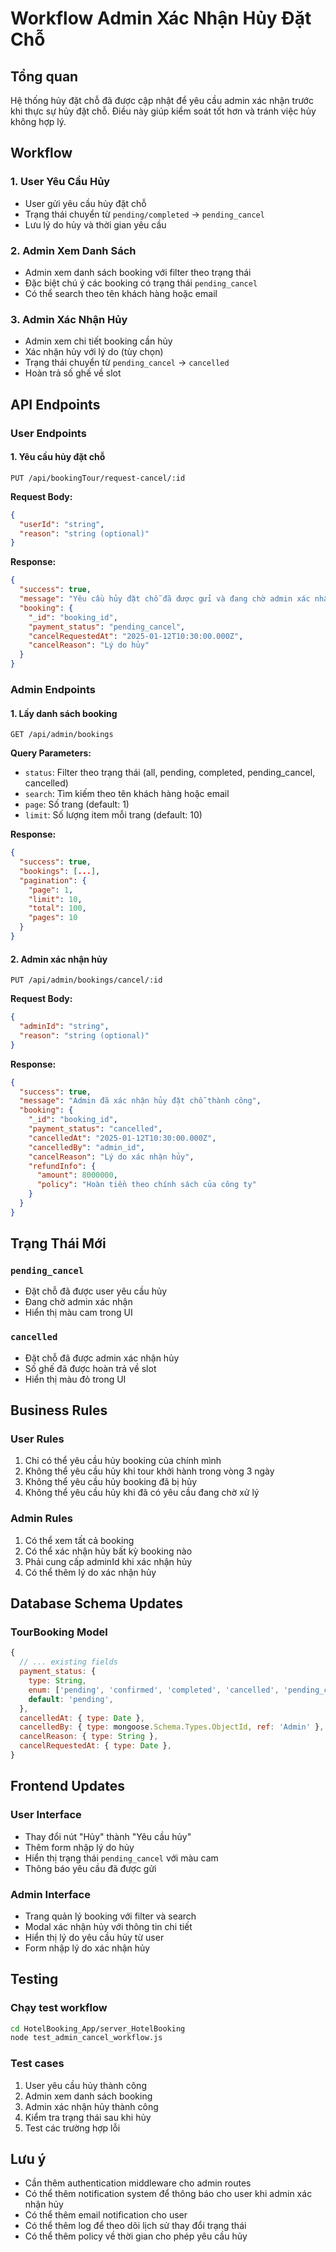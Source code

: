 # Workflow Admin Xác Nhận Hủy Đặt Chỗ

## Tổng quan

Hệ thống hủy đặt chỗ đã được cập nhật để yêu cầu admin xác nhận trước khi thực sự hủy đặt chỗ. Điều này giúp kiểm soát tốt hơn và tránh việc hủy không hợp lý.

## Workflow

### 1. User Yêu Cầu Hủy
- User gửi yêu cầu hủy đặt chỗ
- Trạng thái chuyển từ `pending/completed` → `pending_cancel`
- Lưu lý do hủy và thời gian yêu cầu

### 2. Admin Xem Danh Sách
- Admin xem danh sách booking với filter theo trạng thái
- Đặc biệt chú ý các booking có trạng thái `pending_cancel`
- Có thể search theo tên khách hàng hoặc email

### 3. Admin Xác Nhận Hủy
- Admin xem chi tiết booking cần hủy
- Xác nhận hủy với lý do (tùy chọn)
- Trạng thái chuyển từ `pending_cancel` → `cancelled`
- Hoàn trả số ghế về slot

## API Endpoints

### User Endpoints

#### 1. Yêu cầu hủy đặt chỗ
```
PUT /api/bookingTour/request-cancel/:id
```

**Request Body:**
```json
{
  "userId": "string",
  "reason": "string (optional)"
}
```

**Response:**
```json
{
  "success": true,
  "message": "Yêu cầu hủy đặt chỗ đã được gửi và đang chờ admin xác nhận",
  "booking": {
    "_id": "booking_id",
    "payment_status": "pending_cancel",
    "cancelRequestedAt": "2025-01-12T10:30:00.000Z",
    "cancelReason": "Lý do hủy"
  }
}
```

### Admin Endpoints

#### 1. Lấy danh sách booking
```
GET /api/admin/bookings
```

**Query Parameters:**
- `status`: Filter theo trạng thái (all, pending, completed, pending_cancel, cancelled)
- `search`: Tìm kiếm theo tên khách hàng hoặc email
- `page`: Số trang (default: 1)
- `limit`: Số lượng item mỗi trang (default: 10)

**Response:**
```json
{
  "success": true,
  "bookings": [...],
  "pagination": {
    "page": 1,
    "limit": 10,
    "total": 100,
    "pages": 10
  }
}
```

#### 2. Admin xác nhận hủy
```
PUT /api/admin/bookings/cancel/:id
```

**Request Body:**
```json
{
  "adminId": "string",
  "reason": "string (optional)"
}
```

**Response:**
```json
{
  "success": true,
  "message": "Admin đã xác nhận hủy đặt chỗ thành công",
  "booking": {
    "_id": "booking_id",
    "payment_status": "cancelled",
    "cancelledAt": "2025-01-12T10:30:00.000Z",
    "cancelledBy": "admin_id",
    "cancelReason": "Lý do xác nhận hủy",
    "refundInfo": {
      "amount": 8000000,
      "policy": "Hoàn tiền theo chính sách của công ty"
    }
  }
}
```

## Trạng Thái Mới

### `pending_cancel`
- Đặt chỗ đã được user yêu cầu hủy
- Đang chờ admin xác nhận
- Hiển thị màu cam trong UI

### `cancelled`
- Đặt chỗ đã được admin xác nhận hủy
- Số ghế đã được hoàn trả về slot
- Hiển thị màu đỏ trong UI

## Business Rules

### User Rules
1. Chỉ có thể yêu cầu hủy booking của chính mình
2. Không thể yêu cầu hủy khi tour khởi hành trong vòng 3 ngày
3. Không thể yêu cầu hủy booking đã bị hủy
4. Không thể yêu cầu hủy khi đã có yêu cầu đang chờ xử lý

### Admin Rules
1. Có thể xem tất cả booking
2. Có thể xác nhận hủy bất kỳ booking nào
3. Phải cung cấp adminId khi xác nhận hủy
4. Có thể thêm lý do xác nhận hủy

## Database Schema Updates

### TourBooking Model
```javascript
{
  // ... existing fields
  payment_status: {
    type: String,
    enum: ['pending', 'confirmed', 'completed', 'cancelled', 'pending_cancel'],
    default: 'pending',
  },
  cancelledAt: { type: Date },
  cancelledBy: { type: mongoose.Schema.Types.ObjectId, ref: 'Admin' },
  cancelReason: { type: String },
  cancelRequestedAt: { type: Date },
}
```

## Frontend Updates

### User Interface
- Thay đổi nút "Hủy" thành "Yêu cầu hủy"
- Thêm form nhập lý do hủy
- Hiển thị trạng thái `pending_cancel` với màu cam
- Thông báo yêu cầu đã được gửi

### Admin Interface
- Trang quản lý booking với filter và search
- Modal xác nhận hủy với thông tin chi tiết
- Hiển thị lý do yêu cầu hủy từ user
- Form nhập lý do xác nhận hủy

## Testing

### Chạy test workflow
```bash
cd HotelBooking_App/server_HotelBooking
node test_admin_cancel_workflow.js
```

### Test cases
1. User yêu cầu hủy thành công
2. Admin xem danh sách booking
3. Admin xác nhận hủy thành công
4. Kiểm tra trạng thái sau khi hủy
5. Test các trường hợp lỗi

## Lưu ý

- Cần thêm authentication middleware cho admin routes
- Có thể thêm notification system để thông báo cho user khi admin xác nhận hủy
- Có thể thêm email notification cho user
- Có thể thêm log để theo dõi lịch sử thay đổi trạng thái
- Có thể thêm policy về thời gian cho phép yêu cầu hủy 